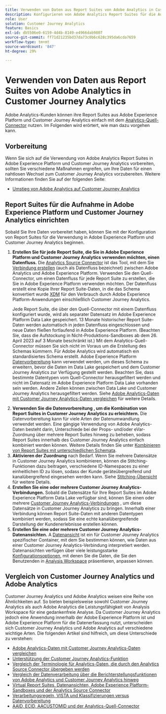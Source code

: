 ```yaml
---
title: Verwenden von Daten aus Report Suites von Adobe Analytics in Customer Journey Analytics
description: Konfigurieren von Adobe Analytics Report Suites für die Aufnahme in Adobe Experience Platform und Customer Journey Analytics
role: User
solution: Customer Journey Analytics
feature: Basics
exl-id: db5506e0-6159-4d4b-8149-e4966dab9807
source-git-commit: ff71d21235bd37da73c0b6c628c395da6cda7659
workflow-type: tm+mt
source-wordcount: '847'
ht-degree: 29%

---
```


# Verwenden von Daten aus Report Suites von Adobe Analytics in Customer Journey Analytics

Adobe Analytics-Kunden können ihre Report Suites aus Adobe Experience Platform und Customer Journey Analytics einfach mit dem [Analytics-Quell-Connector](https://experienceleague.adobe.com/docs/experience-platform/sources/connectors/adobe-applications/analytics.html?lang=de) nutzen. Im Folgenden wird erörtert, wie man dazu vorgehen kann.

## Vorbereitung

Wenn Sie sich auf die Verwendung von Adobe Analytics Report Suites in Adobe Experience Platform und Customer Journey Analytics vorbereiten, sollten Sie verschiedene Maßnahmen ergreifen, um Ihre Daten für einen nahtlosen Wechsel zum Customer Journey Analytics vorzubereiten. Weitere Informationen finden Sie auf der folgenden Seite:

* [Umstieg von Adobe Analytics auf Customer Journey Analytics](/help/getting-started/aa-to-cja.md)

## Report Suites für die Aufnahme in Adobe Experience Platform und Customer Journey Analytics einrichten

Sobald Sie Ihre Daten vorbereitet haben, können Sie mit der Konfiguration von Report Suites für die Verwendung in Adobe Experience Platform und Customer Journey Analytics beginnen.

1. **Erstellen Sie für jede Report Suite, die Sie in Adobe Experience Platform und Customer Journey Analytics verwenden möchten, einen Datenfluss.** Die [Analytics Source Connector](https://experienceleague.adobe.com/docs/experience-platform/sources/connectors/adobe-applications/analytics.html?lang=de) ist das Tool, mit dem Sie [Verbindung erstellen](/help/connections/create-connection.md) (auch als Datenfluss bezeichnet) zwischen Adobe Analytics und Adobe Experience Platform. Verwenden Sie den Quell-Connector, um einen Datenfluss für jede Report Suite zu erstellen, die Sie in Adobe Experience Platform verwenden möchten. Der Datenfluss erstellt eine Kopie Ihrer Report Suite-Daten, in die das Schema konvertiert wurde  [XDM](https://experienceleague.adobe.com/docs/platform-learn/tutorials/schemas/schemas-and-experience-data-model.html?lang=de) für den Verbrauch durch Adobe Experience Platform-Anwendungen einschließlich Customer Journey Analytics.<p>Jede Report Suite, die über den Quell-Connector mit einem Datenfluss konfiguriert wurde, wird als separater Datensatz im Adobe Experience Platform Data Lake gespeichert. 13 Monate historischer Report Suite-Daten werden automatisch in jeden Datenfluss eingeschlossen und neue Daten fließen fortlaufend in Adobe Experience Platform. (Beachten Sie, dass die Aufstockung in Nicht-Produktions-Sandboxes ab dem 26. April 2023 auf 3 Monate beschränkt ist.) Mit dem Analytics-Quell-Connector müssen Sie sich nicht im Voraus um die Erstellung des Schemas kümmern. Für Adobe Analytics wird automatisch ein standardisiertes Schema erstellt. Adobe Experience Platform [Datenvorbereitung](https://experienceleague.adobe.com/docs/experience-platform/data-prep/home.html?lang=de) kann verwendet werden, um dieses Schema zu erweitern, bevor die Daten im Data Lake gespeichert und dem Customer Journey Analytics zur Verfügung gestellt werden. Beachten Sie, dass bestimmte Datentypen vom Quell-Connector herausgefiltert werden und nicht im Datensatz im Adobe Experience Platform Data Lake vorhanden sein werden. Andere Zeilen können zwischen Data Lake und Customer Journey Analytics herausgefiltert werden. Siehe [Adobe Analytics-Daten mit Customer Journey Analytics-Daten vergleichen](/help/troubleshooting/compare.md) für weitere Details.
1. **Verwenden Sie die Datenvorbereitung , um die Kombination von Report Suites in Customer Journey Analytics zu erleichtern.** Die Datenvorbereitung kann für viele Arten der Datenumwandlung verwendet werden. Eine gängige Verwendung von Adobe Analytics-Daten besteht darin, Unterschiede bei der Props- und/oder eVar-Zuordnung über mehrere Report Suites hinweg zu beheben, sodass Report Suites innerhalb des Customer Journey Analytics einfach kombiniert werden können. Weitere Details finden Sie unter [Kombinieren von Report Suites mit unterschiedlichen Schemata](/help/use-cases/aa-data/combine-report-suites.md).
1. **Aktivieren der Zuordnung** nach Bedarf. Wenn Sie mehrere Datensätze in Customer Journey Analytics kombinieren, können die Stitching-Funktionen dazu beitragen, verschiedene ID-Namespaces zu einer einheitlichen ID zu lösen, sodass der Kunde geräteübergreifend und kanalübergreifend eingesehen werden kann. Siehe [Stitching-Übersicht](../../stitching/overview.md) für weitere Details.
1. **Erstellen Sie eine oder mehrere Customer Journey Analytics-Verbindungen.** Sobald die Datensätze für Ihre Report Suites im Adobe Experience Platform Data Lake verfügbar sind, können Sie einen oder mehrere [Customer Journey Analytics-Verbindungen](/help/connections/overview.md) , um diese Datensätze in Customer Journey Analytics zu bringen. Innerhalb einer Verbindung können Report Suite-Daten mit anderen Datentypen kombiniert werden, sodass Sie eine echte kanalübergreifende Darstellung der Kundenerlebnisse erstellen können.
1. **Erstellen Sie eine oder mehrere Customer Journey Analytics-Datenansichten.** A [Datenansicht](/help/data-views/data-views.md) ist ein für Customer Journey Analytics spezifischer Container, mit dem Sie bestimmen können, wie Daten aus einer Customer Journey Analytics-Verbindung interpretiert werden. Datenansichten verfügen über viele leistungsstarke [Konfigurationsoptionen](/help/data-views/create-dataview.md), mit denen Sie die Daten, die Sie den Benutzenden in [Analysis Workspace](/help/analysis-workspace/home.md) präsentieren, anpassen können.

## Vergleich von Customer Journey Analytics und Adobe Analytics

Customer Journey Analytics und Adobe Analytics weisen eine Reihe von Ähnlichkeiten auf. So bieten beispielsweise sowohl Customer Journey Analytics als auch Adobe Analytics die Leistungsfähigkeit von Analysis Workspace für eine gedankenfreie Analyse. Da Customer Journey Analytics jedoch eine Anwendung innerhalb der Adobe Experience Platform ist und Adobe Experience Platform für die Datenerfassung nutzt, unterscheiden sich Customer Journey Analytics und Adobe Analytics auf verschiedene wichtige Arten. Die folgenden Artikel sind hilfreich, um diese Unterschiede zu verstehen:

* [Adobe Analytics-Daten mit Customer Journey Analytics-Daten vergleichen](/help/troubleshooting/compare.md)
* [Unterstützung der Customer Journey Analytics-Funktion](/help/getting-started/aa-vs-cja/cja-aa.md)
* [Vergleich der Terminologie für Analytics-Daten, die durch den Analytics Source Connector übergeben werden](/help/getting-started/aa-vs-cja/terminology.md)
* [Vergleich der Datenverarbeitung über die Berichterstellungsfunktionen von Adobe Analytics und Customer Journey Analytics hinweg](/help/getting-started/aa-vs-cja/data-processing-comparisons.md)
* [Virtual Report Suites, Datenansichten, Adobe Experience Platform-Sandboxes und der Analytics Source Connector](/help/getting-started/aa-vs-cja/vrs-dataview-sandbox-adc.md)
* [Verarbeitungsregeln, VISTA und Klassifizierungen versus Datenvorbereitung](/help/getting-started/aa-vs-cja/pr-vista-dataprep.md)
* [AAID, ECID, AACUSTOMID und der Analytics-Quell-Connector](/help/getting-started/aa-vs-cja/aaid-ecid-adc.md)
